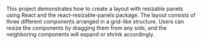 This project demonstrates how to create a layout with resizable panels using React and the react-resizable-panels package. The layout consists of three different components arranged in a grid-like structure. Users can resize the components by dragging them from any side, and the neighboring components will expand or shrink accordingly.
